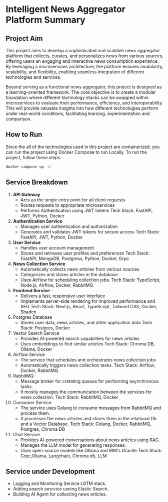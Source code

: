 # Intelligent News Aggregator Platform Summary

## Project Aim

This project aims to develop a sophisticated and scalable news aggregator platform that collects, curates, and personalizes news from various sources, offering users an engaging and interactive news consumption experience. By leveraging a microservices architecture, the platform ensures modularity, scalability, and flexibility, enabling seamless integration of different technologies and services.

Beyond serving as a functional news aggregator, this project is designed as a learning-oriented framework. The core objective is to create a modular foundation where different technology stacks can be swapped within microservices to evaluate their performance, efficiency, and interoperability. This will provide valuable insights into how different technologies perform under real-world conditions, facilitating learning, experimentation and comparison.

## How to Run

Since the all of the technologies used in this project are containerized, you can run the project using Docker Compose to run Locally. To run the project, follow these steps:

```bash
docker-compose up -d
```

## Service Breakdown

1. **API Gateway**
   - Acts as the single entry point for all client requests
   - Routes requests to appropriate microservices
   - Performs Authentication using JWT tokens
     Tech Stack: FastAPI, JWT, Python, Docker
2. **Authentication Service**
   - Manages user authentication and authorization
   - Generates and validates JWT tokens for secure access
     Tech Stack: FastAPI, JWT, Python, Docker
3. **User Service**
   - Handles user account management
   - Stores and retrieves user profiles and preferences
     Tech Stack: FastAPI, MongoDB, Postgress, Python, Docker, Grpc
4. **News Collection Service**
   - Automatically collects news articles from various sources
   - Categorizes and stores articles in the database
   - Uses Airflow for scheduling collection jobs.
     Tech Stack: TypeScript, Node.js, Airflow, Docker, RabbitMQ
5. **Frontend Service** -
   - Delivers a fast, responsive user interface
   - Implements server-side rendering for improved performance and SEO
     Tech Stack: Next.js, React, TypeScript, Tailwind CSS, Docker, Shadcn
6. Postgres Database
   - Stores user data, news articles, and other application data
     Tech Stack: Postgres, Docker
7. Vector Search Service
   - Provides AI-powered search capabilities for news articles
   - Uses embeddings to find similar articles
     Tech Stack: Chroma DB, Ollama, Docker
8. Airflow Service
   - The service that schedules and orchestrates news collection jobs
   - Automatically triggers news collection tasks.
     Tech Stack: Airflow, Docker, RabbitMQ
9. RabbitMQ
   - Message broker for cretating queues for performing asynchronous tasks.
   - It mostly manages the communication between the services for news collection.
     Tech Stack: RabbitMQ, Docker
10. Consumer Service
    - The service uses Golang to consume messages from RabbitMQ and process them.
    - It processes the news articles and stores them in the relational Db and a Vector Database.
      Tech Stack: Golang, Docker, RabbitMQ, Postgres, Chroma DB
11. Chat Service
    - Provides AI-powered conversations about news articles using RAG.
    - Manages the LLM model for generating responses.
    - Uses open-source models like Ollama and IBM's Granite
      Tech Stack: Grpc,Ollama, Langchain, Chroma db, LLM

## Service under Development

- Logging and Monitoring Service LGTM stack.
- Adding search sesrvice usning Elastic Search.
- Building AI Agent for collecting news articles.
